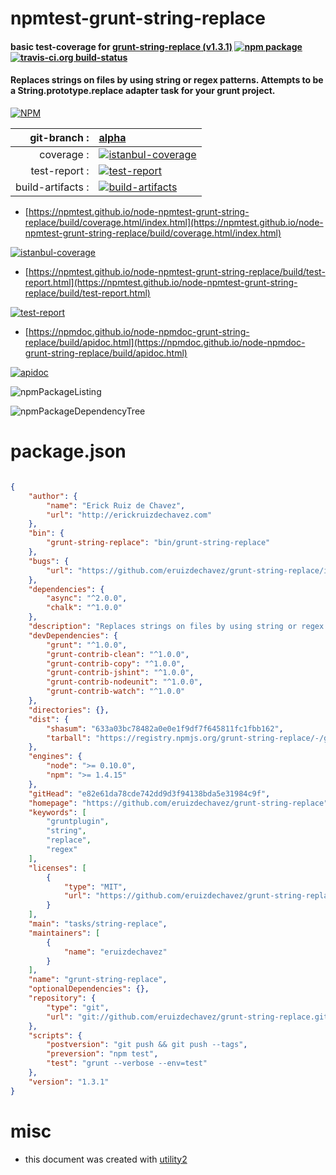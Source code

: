 # npmtest-grunt-string-replace

#### basic test-coverage for  [grunt-string-replace (v1.3.1)](https://github.com/eruizdechavez/grunt-string-replace)  [![npm package](https://img.shields.io/npm/v/npmtest-grunt-string-replace.svg?style=flat-square)](https://www.npmjs.org/package/npmtest-grunt-string-replace) [![travis-ci.org build-status](https://api.travis-ci.org/npmtest/node-npmtest-grunt-string-replace.svg)](https://travis-ci.org/npmtest/node-npmtest-grunt-string-replace)

#### Replaces strings on files by using string or regex patterns. Attempts to be a String.prototype.replace adapter task for your grunt project.

[![NPM](https://nodei.co/npm/grunt-string-replace.png?downloads=true&downloadRank=true&stars=true)](https://www.npmjs.com/package/grunt-string-replace)

| git-branch : | [alpha](https://github.com/npmtest/node-npmtest-grunt-string-replace/tree/alpha)|
|--:|:--|
| coverage : | [![istanbul-coverage](https://npmtest.github.io/node-npmtest-grunt-string-replace/build/coverage.badge.svg)](https://npmtest.github.io/node-npmtest-grunt-string-replace/build/coverage.html/index.html)|
| test-report : | [![test-report](https://npmtest.github.io/node-npmtest-grunt-string-replace/build/test-report.badge.svg)](https://npmtest.github.io/node-npmtest-grunt-string-replace/build/test-report.html)|
| build-artifacts : | [![build-artifacts](https://npmtest.github.io/node-npmtest-grunt-string-replace/glyphicons_144_folder_open.png)](https://github.com/npmtest/node-npmtest-grunt-string-replace/tree/gh-pages/build)|

- [https://npmtest.github.io/node-npmtest-grunt-string-replace/build/coverage.html/index.html](https://npmtest.github.io/node-npmtest-grunt-string-replace/build/coverage.html/index.html)

[![istanbul-coverage](https://npmtest.github.io/node-npmtest-grunt-string-replace/build/screenCapture.buildCi.browser.%252Ftmp%252Fbuild%252Fcoverage.lib.html.png)](https://npmtest.github.io/node-npmtest-grunt-string-replace/build/coverage.html/index.html)

- [https://npmtest.github.io/node-npmtest-grunt-string-replace/build/test-report.html](https://npmtest.github.io/node-npmtest-grunt-string-replace/build/test-report.html)

[![test-report](https://npmtest.github.io/node-npmtest-grunt-string-replace/build/screenCapture.buildCi.browser.%252Ftmp%252Fbuild%252Ftest-report.html.png)](https://npmtest.github.io/node-npmtest-grunt-string-replace/build/test-report.html)

- [https://npmdoc.github.io/node-npmdoc-grunt-string-replace/build/apidoc.html](https://npmdoc.github.io/node-npmdoc-grunt-string-replace/build/apidoc.html)

[![apidoc](https://npmdoc.github.io/node-npmdoc-grunt-string-replace/build/screenCapture.buildCi.browser.%252Ftmp%252Fbuild%252Fapidoc.html.png)](https://npmdoc.github.io/node-npmdoc-grunt-string-replace/build/apidoc.html)

![npmPackageListing](https://npmtest.github.io/node-npmtest-grunt-string-replace/build/screenCapture.npmPackageListing.svg)

![npmPackageDependencyTree](https://npmtest.github.io/node-npmtest-grunt-string-replace/build/screenCapture.npmPackageDependencyTree.svg)



# package.json

```json

{
    "author": {
        "name": "Erick Ruiz de Chavez",
        "url": "http://erickruizdechavez.com"
    },
    "bin": {
        "grunt-string-replace": "bin/grunt-string-replace"
    },
    "bugs": {
        "url": "https://github.com/eruizdechavez/grunt-string-replace/issues"
    },
    "dependencies": {
        "async": "^2.0.0",
        "chalk": "^1.0.0"
    },
    "description": "Replaces strings on files by using string or regex patterns. Attempts to be a String.prototype.replace adapter task for your grunt project.",
    "devDependencies": {
        "grunt": "^1.0.0",
        "grunt-contrib-clean": "^1.0.0",
        "grunt-contrib-copy": "^1.0.0",
        "grunt-contrib-jshint": "^1.0.0",
        "grunt-contrib-nodeunit": "^1.0.0",
        "grunt-contrib-watch": "^1.0.0"
    },
    "directories": {},
    "dist": {
        "shasum": "633a03bc78482a0e0e1f9df7f645811fc1fbb162",
        "tarball": "https://registry.npmjs.org/grunt-string-replace/-/grunt-string-replace-1.3.1.tgz"
    },
    "engines": {
        "node": ">= 0.10.0",
        "npm": ">= 1.4.15"
    },
    "gitHead": "e82e61da78cde742dd9d3f94138bda5e31984c9f",
    "homepage": "https://github.com/eruizdechavez/grunt-string-replace",
    "keywords": [
        "gruntplugin",
        "string",
        "replace",
        "regex"
    ],
    "licenses": [
        {
            "type": "MIT",
            "url": "https://github.com/eruizdechavez/grunt-string-replace/blob/master/LICENSE-MIT"
        }
    ],
    "main": "tasks/string-replace",
    "maintainers": [
        {
            "name": "eruizdechavez"
        }
    ],
    "name": "grunt-string-replace",
    "optionalDependencies": {},
    "repository": {
        "type": "git",
        "url": "git://github.com/eruizdechavez/grunt-string-replace.git"
    },
    "scripts": {
        "postversion": "git push && git push --tags",
        "preversion": "npm test",
        "test": "grunt --verbose --env=test"
    },
    "version": "1.3.1"
}
```



# misc
- this document was created with [utility2](https://github.com/kaizhu256/node-utility2)

